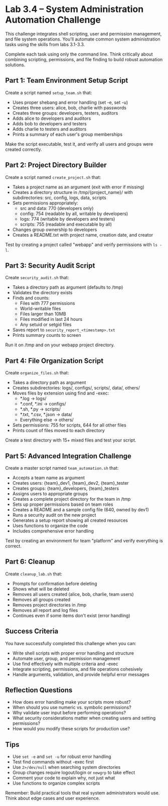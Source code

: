 # Lab 3.4 – System Administration Automation Challenge

This challenge integrates shell scripting, user and permission management, and file system operations. You'll automate common system administration tasks using the skills from labs 3.1-3.3.

Complete each task using only the command line. Think critically about combining scripting, permissions, and file finding to build robust automation solutions.

## Part 1: Team Environment Setup Script

Create a script named `setup_team.sh` that:
- Uses proper shebang and error handling (set -e, set -u)
- Creates three users: alice, bob, charlie with passwords
- Creates three groups: developers, testers, auditors
- Adds alice to developers and auditors
- Adds bob to developers and testers
- Adds charlie to testers and auditors
- Prints a summary of each user's group memberships

Make the script executable, test it, and verify all users and groups were created correctly.

## Part 2: Project Directory Builder

Create a script named `create_project.sh` that:
- Takes a project name as an argument (exit with error if missing)
- Creates a directory structure in /tmp/{project_name}/ with subdirectories: src, config, logs, data, scripts
- Sets permissions appropriately:
  - src and data: 770 (developers only)
  - config: 754 (readable by all, writable by developers)
  - logs: 774 (writable by developers and testers)
  - scripts: 755 (readable and executable by all)
- Changes group ownership to developers
- Creates a README.txt with project name, creation date, and creator

Test by creating a project called "webapp" and verify permissions with `ls -l`.

## Part 3: Security Audit Script

Create `security_audit.sh` that:
- Takes a directory path as argument (defaults to /tmp)
- Validates the directory exists
- Finds and counts:
  - Files with 777 permissions
  - World-writable files
  - Files larger than 10MB
  - Files modified in last 24 hours
  - Any setuid or setgid files
- Saves report to `security_report_<timestamp>.txt`
- Prints summary counts to screen

Run it on /tmp and on your webapp project directory.

## Part 4: File Organization Script

Create `organize_files.sh` that:
- Takes a directory path as argument
- Creates subdirectories: logs/, configs/, scripts/, data/, others/
- Moves files by extension using find and -exec:
  - *.log → logs/
  - *.conf, *.ini → configs/
  - *.sh, *.py → scripts/
  - *.txt, *.csv, *.json → data/
  - Everything else → others/
- Sets permissions: 755 for scripts, 644 for all other files
- Prints count of files moved to each directory

Create a test directory with 15+ mixed files and test your script.

## Part 5: Advanced Integration Challenge

Create a master script named `team_automation.sh` that:
- Accepts a team name as argument
- Creates users: {team}_dev1, {team}_dev2, {team}_tester
- Creates groups: {team}_developers, {team}_testers
- Assigns users to appropriate groups
- Creates a complete project directory for the team in /tmp
- Sets up proper permissions based on team roles
- Creates a README and a sample config file (640, owned by dev1)
- Runs a security audit on the new project
- Generates a setup report showing all created resources
- Uses functions to organize the code
- Includes comprehensive error handling

Test by creating an environment for team "platform" and verify everything is correct.

## Part 6: Cleanup

Create `cleanup_lab.sh` that:
- Prompts for confirmation before deleting
- Shows what will be deleted
- Removes all users created (alice, bob, charlie, team users)
- Removes all groups created
- Removes project directories in /tmp
- Removes all report and log files
- Continues even if some items don't exist (error handling)

## Success Criteria

You have successfully completed this challenge when you can:
- Write shell scripts with proper error handling and structure
- Automate user, group, and permission management
- Use find effectively with multiple criteria and -exec
- Integrate scripting, permissions, and file operations cohesively
- Handle arguments, validation, and provide helpful error messages

## Reflection Questions

- How does error handling make your scripts more robust?
- When should you use numeric vs. symbolic permissions?
- Why validate user input before performing operations?
- What security considerations matter when creating users and setting permissions?
- How would you modify these scripts for production use?

## Tips

- Use `set -e` and `set -u` for robust error handling
- Test find commands without -exec first
- Use `2>/dev/null` when searching system directories
- Group changes require logout/login or `newgrp` to take effect
- Comment your code to explain why, not just what
- Use functions to organize complex scripts

Remember: Build practical tools that real system administrators would use. Think about edge cases and user experience.
